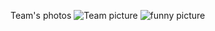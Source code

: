 Team's photos
![Team picture](https://github.com/user-attachments/assets/6ad68620-3f3d-4119-a731-aa549e87af94)
![funny picture](https://github.com/user-attachments/assets/cd657cab-5cef-4aa0-aa29-b41884e0d061)




